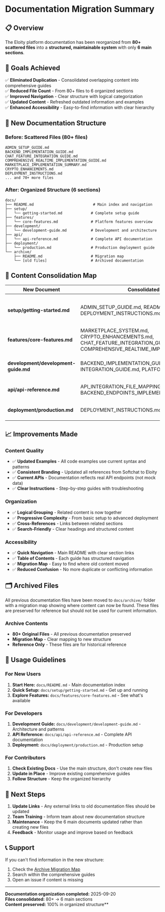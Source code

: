 # Documentation Migration Summary

## 📋 Overview

The Eloity platform documentation has been reorganized from **80+ scattered files** into a **structured, maintainable system** with only **6 main sections**.

## 🎯 Goals Achieved

✅ **Eliminated Duplication** - Consolidated overlapping content into comprehensive guides  
✅ **Reduced File Count** - From 80+ files to 6 organized sections  
✅ **Improved Navigation** - Clear structure with logical categorization  
✅ **Updated Content** - Refreshed outdated information and examples  
✅ **Enhanced Accessibility** - Easy-to-find information with clear hierarchy  

## 📁 New Documentation Structure

### Before: Scattered Files (80+ files)
```
ADMIN_SETUP_GUIDE.md
BACKEND_IMPLEMENTATION_GUIDE.md
CHAT_FEATURE_INTEGRATION_GUIDE.md
COMPREHENSIVE_REALTIME_IMPLEMENTATION_GUIDE.md
MARKETPLACE_IMPLEMENTATION_SUMMARY.md
CRYPTO_ENHANCEMENTS.md
DEPLOYMENT_INSTRUCTIONS.md
... and 70+ more files
```

### After: Organized Structure (6 sections)
```
docs/
├── README.md                           # Main index and navigation
├── setup/
│   └── getting-started.md             # Complete setup guide
├── features/
│   └── core-features.md               # Platform features overview
├── development/
│   └── development-guide.md           # Development and architecture
├── api/
│   └── api-reference.md               # Complete API documentation
├── deployment/
│   └── production.md                  # Production deployment guide
└── archive/
    ├── README.md                      # Migration map
    └── [old files]                    # Archived documentation
```

## 🔄 Content Consolidation Map

| New Document | Consolidated From | Key Content |
|--------------|-------------------|-------------|
| **setup/getting-started.md** | ADMIN_SETUP_GUIDE.md, README-SETUP.md, DEPLOYMENT_INSTRUCTIONS.md | Complete setup, admin creation, database configuration |
| **features/core-features.md** | MARKETPLACE_SYSTEM.md, CRYPTO_ENHANCEMENTS.md, CHAT_FEATURE_INTEGRATION_GUIDE.md, COMPREHENSIVE_REALTIME_IMPLEMENTATION_GUIDE.md | All platform features and capabilities |
| **development/development-guide.md** | BACKEND_IMPLEMENTATION_GUIDE.md, INTEGRATION_GUIDE.md, PLATFORM_AUDIT_REPORT.md | Architecture, coding standards, best practices |
| **api/api-reference.md** | API_INTEGRATION_FILE_MAPPING.md, BACKEND_ENDPOINTS_IMPLEMENTATION_COMPLETE.md | Complete API documentation and examples |
| **deployment/production.md** | DEPLOYMENT_INSTRUCTIONS.md, SECURITY_FIXES.md | Production setup, Docker, security |

## 📈 Improvements Made

### Content Quality
- ✅ **Updated Examples** - All code examples use current syntax and patterns
- ✅ **Consistent Branding** - Updated all references from Softchat to Eloity
- ✅ **Current APIs** - Documentation reflects real API endpoints (not mock data)
- ✅ **Clear Instructions** - Step-by-step guides with troubleshooting

### Organization
- ✅ **Logical Grouping** - Related content is now together
- ✅ **Progressive Complexity** - From basic setup to advanced deployment
- ✅ **Cross-References** - Links between related sections
- ✅ **Search-Friendly** - Clear headings and structured content

### Accessibility
- ✅ **Quick Navigation** - Main README with clear section links
- ✅ **Table of Contents** - Each guide has structured navigation
- ✅ **Migration Map** - Easy to find where old content moved
- ✅ **Reduced Confusion** - No more duplicate or conflicting information

## 🗂️ Archived Files

All previous documentation files have been moved to `docs/archive/` folder with a migration map showing where content can now be found. These files are preserved for reference but should not be used for current information.

### Archive Contents
- **80+ Original Files** - All previous documentation preserved
- **Migration Map** - Clear mapping to new structure
- **Reference Only** - These files are for historical reference

## 🎯 Usage Guidelines

### For New Users
1. **Start Here:** `docs/README.md` - Main documentation index
2. **Quick Setup:** `docs/setup/getting-started.md` - Get up and running
3. **Explore Features:** `docs/features/core-features.md` - See what's available

### For Developers
1. **Development Guide:** `docs/development/development-guide.md` - Architecture and patterns
2. **API Reference:** `docs/api/api-reference.md` - Complete API documentation
3. **Deployment:** `docs/deployment/production.md` - Production setup

### For Contributors
1. **Check Existing Docs** - Use the main structure, don't create new files
2. **Update in Place** - Improve existing comprehensive guides
3. **Follow Structure** - Keep the organized hierarchy

## 🚀 Next Steps

1. **Update Links** - Any external links to old documentation files should be updated
2. **Team Training** - Inform team about new documentation structure
3. **Maintenance** - Keep the 6 main documents updated rather than creating new files
4. **Feedback** - Monitor usage and improve based on feedback

## 📞 Support

If you can't find information in the new structure:
1. Check the [Archive Migration Map](./archive/README.md)
2. Search within the comprehensive guides
3. Open an issue if content is missing

---

**Documentation organization completed:** 2025-09-20  
**Files consolidated:** 80+ → 6 main sections  
**Content preserved:** 100% in organized structure**
